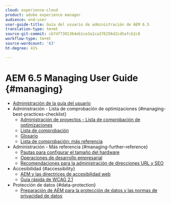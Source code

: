 ```yaml
---
cloud: experience-cloud
product: adobe experience manager
audience: end-user
user-guide-title: Guía del usuario de administración de AEM 6.5
translation-type: tm+mt
source-git-commit: cb7df7301364eb1ce3a1ca376256d2cd5afcb2c8
workflow-type: tm+mt
source-wordcount: '63'
ht-degree: 41%

---
```



# AEM 6.5 Managing User Guide {#managing}

+ [Administración de la guía del usuario](home.md)
+ Administración - Lista de comprobación de optimizaciones {#managing-best-practices-checklist}
   + [Administración de proyectos - Lista de comprobación de optimizaciones](best-practices.md)
   + [Lista de comprobación](best-practices-checklist.md)
   + [Glosario](best-practices-glossary.md)
   + [Lista de comprobación: más referencia](best-practices-further-reference.md)
+ Administración - Más referencia {#managing-further-reference}
   + [Pautas para configurar el tamaño del hardware](hardware-sizing-guidelines.md) 
   + [Operaciones de desarrollo empresarial](enterprise-devops.md)
   + [Recomendaciones para la administración de direcciones URL y SEO](seo-and-url-management.md) 
+ Accesibilidad {#accessibility}
   + [AEM y las directrices de accesibilidad web](web-accessibility.md) 
   + [Guía rápida de WCAG 2.1](qg-wcag.md)
+ Protección de datos {#data-protection}
   + [Preparación de AEM para la protección de datos y las normas de privacidad de datos](data-protection-and-privacy.md)
